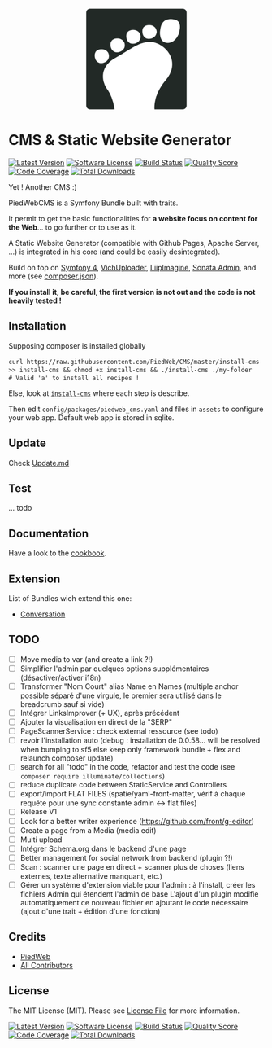 <p align="center"><a href="https://dev.piedweb.com" rel="dofollow">
<img src="https://raw.githubusercontent.com/PiedWeb/piedweb-devoluix-theme/master/src/img/logo_title.png" width="200" height="200" alt="PHP Packages Open Source" />
</a></p>

# CMS & Static Website Generator

[![Latest Version](https://img.shields.io/github/tag/piedweb/cms.svg?style=flat&label=release)](https://github.com/PiedWeb/CMS/tags)
[![Software License](https://img.shields.io/badge/license-MIT-brightgreen.svg?style=flat)](LICENSE)
[![Build Status](https://img.shields.io/travis/PiedWeb/CMS/master.svg?style=flat)](https://travis-ci.org/PiedWeb/CMS)
[![Quality Score](https://img.shields.io/scrutinizer/g/piedweb/cms.svg?style=flat)](https://scrutinizer-ci.com/g/piedweb/cms)
[![Code Coverage](https://img.shields.io/scrutinizer/coverage/g/PiedWeb/CMS.svg?style=flat)](https://scrutinizer-ci.com/g/PiedWeb/CMS/code-structure)
[![Total Downloads](https://img.shields.io/packagist/dt/piedweb/cms-bundle.svg?style=flat)](https://packagist.org/packages/piedweb/cms-bundle)

Yet ! Another CMS :)

PiedWebCMS is a Symfony Bundle built with traits.

It permit to get the basic functionalities for **a website focus on content for the Web**... to go further or to use as it.

A Static Website Generator (compatible with Github Pages, Apache Server, ...) is integrated in his core (and could be easily desintegrated).

Build on top on [Symfony 4](https://github.com/symfony/symfony), [VichUploader](https://github.com/dustin10/VichUploaderBundle), [LiipImagine](https://github.com/liip/LiipImagineBundle), [Sonata Admin](https://github.com/sonata-project/SonataAdminBundle), and more (see [composer.json](https://github.com/PiedWeb/CMS/blob/master/composer.json)).

**If you install it, be careful, the first version is not out and the code is not heavily tested !**

## Installation

Supposing composer is installed globally

```
curl https://raw.githubusercontent.com/PiedWeb/CMS/master/install-cms >> install-cms && chmod +x install-cms && ./install-cms ./my-folder
# Valid 'a' to install all recipes !
```

Else, look at [`install-cms`](https://raw.githubusercontent.com/PiedWeb/CMS/master/install-cms) where each step is describe.

Then edit `config/packages/piedweb_cms.yaml` and files in `assets` to configure your web app. Default web app is stored in sqlite.

## Update

Check [Update.md](https://raw.githubusercontent.com/PiedWeb/CMS/master/UPDATE.md)

## Test

... todo

## Documentation

Have a look to the [cookbook](https://github.com/PiedWeb/CMS/blob/master/docs/Cookbook.md).

## Extension

List of Bundles wich extend this one:

- [Conversation](https://packagist.org/packages/piedweb/conversation)

## TODO

- [ ] Move media to var (and create a link ?!)
- [ ] Simplifier l'admin par quelques options supplémentaires (désactiver/activer i18n)
- [ ] Transformer "Nom Court" alias Name en Names (multiple anchor possible séparé d'une virgule, le premier sera utilisé dans le breadcrumb sauf si vide)
- [ ] Intégrer LinksImprover (+ UX), après précédent
- [ ] Ajouter la visualisation en direct de la "SERP"
- [ ] PageScannerService : check external ressource (see todo)
- [ ] revoir l'installation auto (debug : installation de 0.0.58... will be resolved when bumping to sf5 else keep only framework bundle + flex and relaunch composer update)
- [ ] search for all "todo" in the code, refactor and test the code (see `composer require illuminate/collections`)
- [ ] reduce duplicate code between StaticService and Controllers
- [ ] export/import FLAT FILES (spatie/yaml-front-matter, vérif à chaque requête pour une sync constante admin <-> flat files)
- [ ] Release V1
- [ ] Look for a better writer experience (https://github.com/front/g-editor)
- [ ] Create a page from a Media (media edit)
- [ ] Multi upload
- [ ] Intégrer Schema.org dans le backend d'une page
- [ ] Better management for social network from backend (plugin ?!)
- [ ] Scan : scanner une page en direct + scanner plus de choses (liens externes, texte alternative manquant, etc.)
- [ ] Gérer un système d'extension viable pour l'admin : à l'install, créer les fichiers Admin qui étendent l'admin de base
      L'ajout d'un plugin modifie automatiquement ce nouveau fichier en ajoutant le code nécessaire (ajout d'une trait + édition d'une fonction)

## Credits

- [PiedWeb](https://piedweb.com)
- [All Contributors](https://github.com/PiedWeb/CMS/graphs/contributors)

## License

The MIT License (MIT). Please see [License File](LICENSE) for more information.

[![Latest Version](https://img.shields.io/github/tag/piedweb/cms.svg?style=flat&label=release)](https://github.com/PiedWeb/CMS/tags)
[![Software License](https://img.shields.io/badge/license-MIT-brightgreen.svg?style=flat)](LICENSE)
[![Build Status](https://img.shields.io/travis/PiedWeb/CMS/master.svg?style=flat)](https://travis-ci.org/PiedWeb/CMS)
[![Quality Score](https://img.shields.io/scrutinizer/g/piedweb/cms.svg?style=flat)](https://scrutinizer-ci.com/g/piedweb/cms)
[![Code Coverage](https://img.shields.io/scrutinizer/coverage/g/PiedWeb/CMS.svg?style=flat)](https://scrutinizer-ci.com/g/PiedWeb/CMS/code-structure)
[![Total Downloads](https://img.shields.io/packagist/dt/piedweb/cms-bundle.svg?style=flat)](https://packagist.org/packages/piedweb/cms-bundle)
